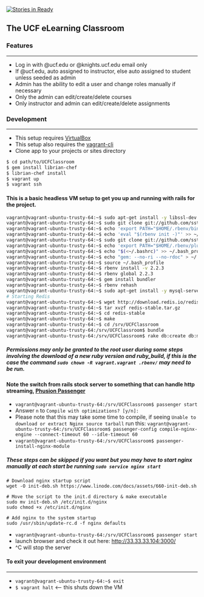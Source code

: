 [![Stories in Ready](https://badge.waffle.io/ucfpoosd9/UCFClassroom.png?label=ready&title=Ready)](https://waffle.io/ucfpoosd9/UCFClassroom)

## The UCF eLearning Classroom

### Features
<!-- Items commented out have not been completed -->
------------------------------
* Log in with @ucf.edu or @knights.ucf.edu email only
* If @ucf.edu, auto assigned to instructor, else auto assigned to student unless seeded as admin
* Admin has the ability to edit a user and change roles manually if necessary
* Only the admin can edit/create/delete courses
* Only instructor and admin can edit/create/delete assignments

### Development
----------------------------------
* This setup requires [VirtualBox](https://www.virtualbox.org/wiki/Downloads)
* This setup also requires the [vagrant-cli](http://docs.vagrantup.com/v2/cli/)
* Clone app to your projects or sites directory

```bash
$ cd path/to/UCFClassroom
$ gem install librian-chef
$ librian-chef install
$ vagrant up
$ vagrant ssh
```

#### This is a basic headless VM setup to get you up and running with rails for the project.

```bash
vagrant@vagrant-ubuntu-trusty-64:~$ sudo apt-get install -y libssl-dev libreadline-dev zlib1g-dev
vagrant@vagrant-ubuntu-trusty-64:~$ sudo git clone git://github.com/sstephenson/rbenv.git .rbenv
vagrant@vagrant-ubuntu-trusty-64:~$ echo 'export PATH="$HOME/.rbenv/bin:$PATH"' >> ~/.bash_profile
vagrant@vagrant-ubuntu-trusty-64:~$ echo 'eval "$(rbenv init -)"' >> ~/.bash_profile
vagrant@vagrant-ubuntu-trusty-64:~$ sudo git clone git://github.com/sstephenson/ruby-build.git ~/.rbenv/plugins/ruby-build
vagrant@vagrant-ubuntu-trusty-64:~$ echo 'export PATH="$HOME/.rbenv/plugins/ruby-build/bin:$PATH"' >> ~/.bash_profile
vagrant@vagrant-ubuntu-trusty-64:~$ echo "$(<~/.bashrc)" >> ~/.bash_profile
vagrant@vagrant-ubuntu-trusty-64:~$ echo "gem: --no-ri --no-rdoc" > ~/.gemrc
vagrant@vagrant-ubuntu-trusty-64:~$ source ~/.bash_profile
vagrant@vagrant-ubuntu-trusty-64:~$ rbenv install -v 2.2.3
vagrant@vagrant-ubuntu-trusty-64:~$ rbenv global 2.2.3
vagrant@vagrant-ubuntu-trusty-64:~$ gem install bundler
vagrant@vagrant-ubuntu-trusty-64:~$ rbenv rehash
vagrant@vagrant-ubuntu-trusty-64:~$ sudo apt-get install -y mysql-server mysql-client libmysqlclient-dev libpcre3-dev # hit enter for all pink screen questions, these are in regard to the password setup
# Starting Redis
vagrant@vagrant-ubuntu-trusty-64:~$ wget http://download.redis.io/redis-stable.tar.gz
vagrant@vagrant-ubuntu-trusty-64:~$ tar xvzf redis-stable.tar.gz
vagrant@vagrant-ubuntu-trusty-64:~$ cd redis-stable
vagrant@vagrant-ubuntu-trusty-64:~$ make
vagrant@vagrant-ubuntu-trusty-64:~$ cd /srv/UCFClassroom
vagrant@vagrant-ubuntu-trusty-64:/srv/UCFClassroom$ bundle
vagrant@vagrant-ubuntu-trusty-64:/srv/UCFClassroom$ rake db:create db:migrate db:seed
```
##### Permissions may only be granted to the root user during some steps involving the download of a new ruby version and ruby_build, if this is the case the command `sudo chown -R vagrant.vagrant .rbenv/` may need to be run.

#### Note the switch from rails stock server to something that can handle http streaming, [Phusion Passenger](https://www.phusionpassenger.com/)

* `vagrant@vagrant-ubuntu-trusty-64:/srv/UCFClassroom$ passenger start`
* Answer `n` to `Compile with optimizations? [y/n]:`
* Please note that this may take some time to compile, if seeing `Unable to download or extract Nginx source tarball` run this: `vagrant@vagrant-ubuntu-trusty-64:/srv/UCFClassroom$ passenger-config compile-nginx-engine --connect-timeout 60 --idle-timeout 60`
* `vagrant@vagrant-ubuntu-trusty-64:/srv/UCFClassroom$ passenger-install-nginx-module`

##### These steps can be skipped if you want but you may have to start nginx manually at each start be running `sudo service nginx start`

```
# Download nginx startup script
wget -O init-deb.sh https://www.linode.com/docs/assets/660-init-deb.sh

# Move the script to the init.d directory & make executable
sudo mv init-deb.sh /etc/init.d/nginx
sudo chmod +x /etc/init.d/nginx

# Add nginx to the system startup
sudo /usr/sbin/update-rc.d -f nginx defaults
```

* `vagrant@vagrant-ubuntu-trusty-64:/srv/UCFClassroom$ passenger start`
* launch browser and check it out here: http://33.33.33.104:3000/
* ^C will stop the server

#### To exit your development environment
----------------------------------------------
* `vagrant@vagrant-ubuntu-trusty-64:~$ exit`
* `$ vagrant halt` <-- this shuts down the VM
